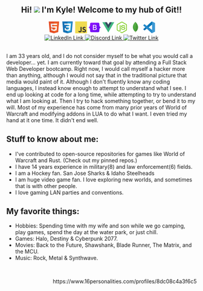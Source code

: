 <div align="center">
  <h2>Hi! <img src="https://media.giphy.com/media/hvRJCLFzcasrR4ia7z/giphy.gif" width="25px"> I'm Kyle! Welcome to my hub of Git!!</h2>
  <div id="languages">
    <img src="https://github.com/devicons/devicon/blob/master/icons/html5/html5-original.svg" title="HTML" alt="HTML" width="32" height="32">
    <img src="https://github.com/devicons/devicon/blob/master/icons/css3/css3-original.svg" title="CSS" alt="CSS" width="32" height="32">
    <img src="https://github.com/devicons/devicon/blob/master/icons/javascript/javascript-original.svg" title="JS" alt="JS" width="32" height="32">
    <img src="https://github.com/devicons/devicon/blob/master/icons/bootstrap/bootstrap-original.svg" title="BS" alt="BS" width="32" height="32">
    <img src="https://github.com/devicons/devicon/blob/master/icons/vuejs/vuejs-original.svg" title="VueJS" alt="VueJS" width="32" height="32">
    <img src="https://github.com/devicons/devicon/blob/master/icons/nodejs/nodejs-original.svg" title="NodeJS" alt="NodeJS" width="32" height="32">
    <img src="https://github.com/devicons/devicon/blob/master/icons/mongodb/mongodb-original.svg" title="MongoDB" alt="MongoDB" width="32" height="32">
    <img src="https://github.com/devicons/devicon/blob/master/icons/vscode/vscode-original.svg" title="VSCode" alt="VSCode" width="32" height="32">
  </div>

  <div id="badges">
    <a href="https://www.linkedin.com/in/krevan88/">
      <img src="https://img.shields.io/badge/LinkedIn-blue?style=for-the-badge&logo=linkedin&logoColor=white" title="Click to visit my LinkedIn" alt="LinkedIn Link" />
    </a>
    <a href="https://www.discord.com/users/77313077984374784">
      <img src="https://img.shields.io/badge/Discord-blueviolet?style=for-the-badge&logo=discord&logoColor=white" title="Click for my Discord contact" alt="Discord Link" />
    </a>
    <a href="https://twitter.com/kindakrevan">      
      <img src="https://img.shields.io/badge/Twitter-blue?style=for-the-badge&logo=twitter&logoColor=white" title="Click to follow me on Twitter" alt="Twitter Link" />
    </a>
  </div>
</div>

<br />


I am 33 years old, and I do not consider myself to be what you would call a developer... yet. I am currently toward that goal by attending a Full Stack Web Developer bootcamp. Right now, I would call myself a hacker more than anything, although I would not say that in the traditional picture that media would paint of it. Although I don't fluently know any coding languages, I instead know enough to attempt to understand what I see. I end up looking at code for a long time, while attempting to try to understand what I am looking at. Then I try to hack something together, or bend it to my will. Most of my experience has come from many prior years of World of Warcraft and modifying addons in LUA to do what I want. I even tried my hand at it one time. It didn't end well.

## Stuff to know about me:
- I've contributed to open-source repositories for games like World of Warcraft and Rust. (Check out my pinned repos.)
- I have 14 years experience in military(8) and law enforcement(6) fields.
- I am a Hockey fan. San Jose Sharks & Idaho Steelheads
- I am huge video game fan. I love exploring new worlds, and sometimes that is with other people. 
- I love gaming LAN parties and conventions.

## My favorite things:
- Hobbies: Spending time with my wife and son while we go camping, play games, spend the day at the water park, or just chill. 
- Games: Halo, Destiny & Cyberpunk 2077.
- Movies: Back to the Future, Shawshank, Blade Runner, The Matrix, and the MCU.
- Music: Rock, Metal & Synthwave.

<br />
<p align="right">https://www.16personalities.com/profiles/8dc08c4a3f6c5</p>
